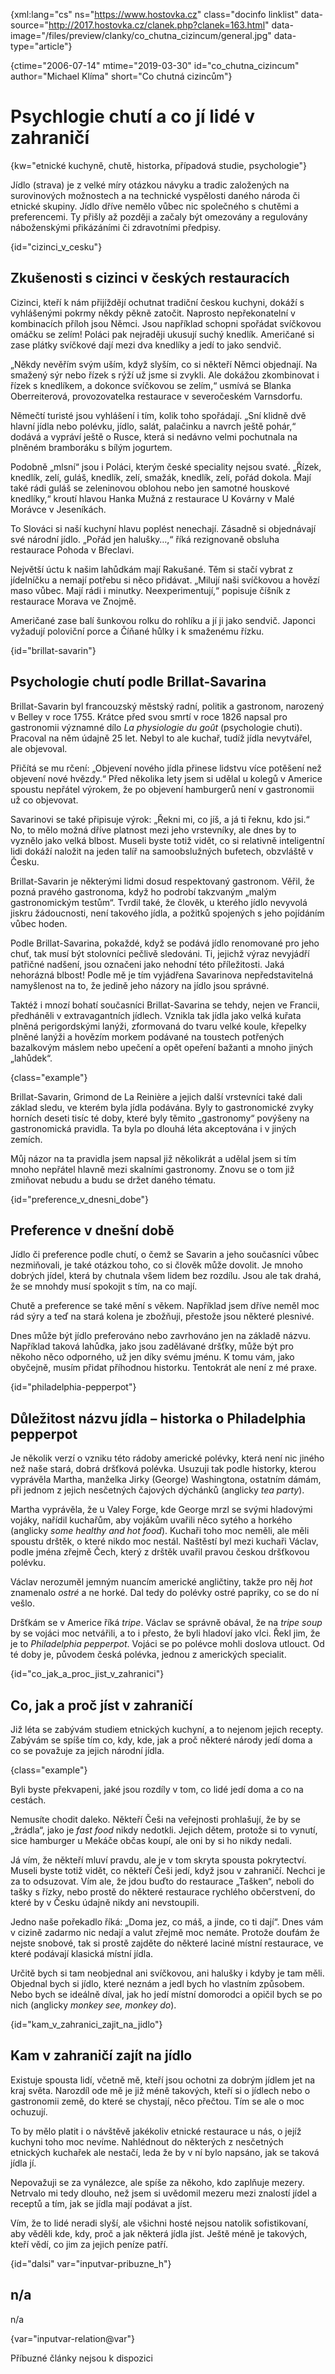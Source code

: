 
{xml:lang="cs" ns="https://www.hostovka.cz" class="docinfo linklist" data-source="http://2017.hostovka.cz/clanek.php?clanek=163.html" data-image="/files/preview/clanky/co\_chutna\_cizincum/general.jpg" data-type="article"}

{ctime="2006-07-14" mtime="2019-03-30" id="co\_chutna\_cizincum" author="Michael Klíma" short="Co chutná cizincům"}

# Psychlogie chutí a co jí lidé v zahraničí

<!-- generated attribute kw by user_updatekw.sh on 2020-07-05, do not edit -->

{kw="etnické kuchyně, chutě, historka, případová studie, psychologie"}

Jídlo (strava) je z velké míry otázkou návyku a tradic založených na surovinových možnostech a na technické vyspělosti daného národa či etnické skupiny. Jídlo dříve nemělo vůbec nic společného s chutěmi a preferencemi. Ty přišly až později a začaly být omezovány a regulovány náboženskými přikázáními či zdravotními předpisy.

{id="cizinci\_v\_cesku"}

## Zkušenosti s cizinci v českých restauracích

Cizinci, kteří k nám přijíždějí ochutnat tradiční českou kuchyni, dokáží s vyhlášenými pokrmy někdy pěkně zatočit. Naprosto nepřekonatelní v kombinacích příloh jsou Němci. Jsou například schopni spořádat svíčkovou omáčku se zelím! Poláci pak nejraději ukusují suchý knedlík. Američané si zase plátky svíčkové dají mezi dva knedlíky a jedí to jako sendvič.

„Někdy nevěřím svým uším, když slyším, co si někteří Němci objednají. Na smažený sýr nebo řízek s rýží už jsme si zvykli. Ale dokážou zkombinovat i řízek s knedlíkem, a dokonce svíčkovou se zelím,“ usmívá se Blanka Oberreiterová, provozovatelka restaurace v severočeském Varnsdorfu.

Němečtí turisté jsou vyhlášení i tím, kolik toho spořádají. „Sní klidně dvě hlavní jídla nebo polévku, jídlo, salát, palačinku a navrch ještě pohár,“ dodává a vypráví ještě o Rusce, která si nedávno velmi pochutnala na plněném bramboráku s bílým jogurtem.

Podobně „mlsní“ jsou i Poláci, kterým české speciality nejsou svaté. „Řízek, knedlík, zelí, guláš, knedlík, zelí, smažák, knedlík, zelí, pořád dokola. Mají také rádi guláš se zeleninovou oblohou nebo jen samotné houskové knedlíky,“ kroutí hlavou Hanka Mužná z restaurace U Kovárny v Malé Morávce v Jeseníkách.

To Slováci si naší kuchyní hlavu poplést nenechají. Zásadně si objednávají své národní jídlo. „Pořád jen halušky…,“ říká rezignovaně obsluha restaurace Pohoda v Břeclavi.

Největší úctu k našim lahůdkám mají Rakušané. Těm si stačí vybrat z jídelníčku a nemají potřebu si něco přidávat. „Milují naši svíčkovou a hovězí maso vůbec. Mají rádi i minutky. Neexperimentují,“ popisuje číšník z restaurace Morava ve Znojmě.

Američané zase balí šunkovou rolku do rohlíku a jí ji jako sendvič. Japonci vyžadují poloviční porce a Číňané hůlky i k smaženému řízku.

{id="brillat-savarin"}

## Psychologie chutí podle Brillat-Savarina

Brillat-Savarin byl francouzský městský radní, politik a gastronom, narozený v Belley v roce 1755. Krátce před svou smrtí v roce 1826 napsal pro gastronomii významné dílo _La physiologie du goût_ (psychologie chuti). Pracoval na něm údajně 25 let. Nebyl to ale kuchař, tudíž jídla nevytvářel, ale objevoval.

Přičítá se mu rčení: „Objevení nového jídla přinese lidstvu více potěšení než objevení nové hvězdy.“ Před několika lety jsem si udělal u kolegů v Americe spoustu nepřátel výrokem, že po objevení hamburgerů není v gastronomii už co objevovat.

Savarinovi se také připisuje výrok: „Řekni mi, co jíš, a já ti řeknu, kdo jsi.“ No, to mělo možná dříve platnost mezi jeho vrstevníky, ale dnes by to vyznělo jako velká blbost. Museli byste totiž vidět, co si relativně inteligentní lidi dokáží naložit na jeden talíř na samoobslužných bufetech, obzvláště v Česku.

Brillat-Savarin je některými lidmi dosud respektovaný gastronom. Věřil, že pozná pravého gastronoma, když ho podrobí takzvaným „malým gastronomickým testům“. Tvrdil také, že člověk, u kterého jídlo nevyvolá jiskru žádoucnosti, není takového jídla, a požitků spojených s jeho pojídáním vůbec hoden.

Podle Brillat-Savarina, pokaždé, když se podává jídlo renomované pro jeho chuť, tak musí být stolovníci pečlivě sledováni. Ti, jejichž výraz nevyjádří patřičné nadšení, jsou označeni jako nehodní této příležitosti. Jaká nehorázná blbost! Podle mě je tím vyjádřena Savarinova nepředstavitelná namyšlenost na to, že jedině jeho názory na jídlo jsou správné.

Taktéž i mnozí bohatí současníci Brillat-Savarina se tehdy, nejen ve Francii, předháněli v extravagantních jídlech. Vznikla tak jídla jako velká kuřata plněná perigordskými lanýži, zformovaná do tvaru velké koule, křepelky plněné lanýži a hovězím morkem podávané na toustech potřených bazalkovým máslem nebo upečení a opět opeření bažanti a mnoho jiných „lahůdek“.

{class="example"}

Brillat-Savarin, Grimond de La Reinière a jejich další vrstevníci také dali základ sledu, ve kterém byla jídla podávána. Byly to gastronomické zvyky horních deseti tisíc té doby, které byly těmito „gastronomy“ povýšeny na gastronomická pravidla. Ta byla po dlouhá léta akceptována i v jiných zemích.

Můj názor na ta pravidla jsem napsal již několikrát a udělal jsem si tím mnoho nepřátel hlavně mezi skalními gastronomy. Znovu se o tom již zmiňovat nebudu a budu se držet daného tématu.

{id="preference\_v\_dnesni_dobe"}

## Preference v dnešní době

Jídlo či preference podle chutí, o čemž se Savarin a jeho současníci vůbec nezmiňovali, je také otázkou toho, co si člověk může dovolit. Je mnoho dobrých jídel, která by chutnala všem lidem bez rozdílu. Jsou ale tak drahá, že se mnohdy musí spokojit s tím, na co mají.

Chutě a preference se také mění s věkem. Například jsem dříve neměl moc rád sýry a teď na stará kolena je zbožňuji, přestože jsou některé plesnivé.

Dnes může být jídlo preferováno nebo zavrhováno jen na základě názvu. Například taková lahůdka, jako jsou zadělávané dršťky, může být pro někoho něco odporného, už jen díky svému jménu. K tomu vám, jako obyčejně, musím přidat příhodnou historku. Tentokrát ale není z mé praxe.

{id="philadelphia-pepperpot"}

## Důležitost názvu jídla – historka o Philadelphia pepperpot

Je několik verzí o vzniku této rádoby americké polévky, která není nic jiného než naše stará, dobrá dršťková polévka. Usuzuji tak podle historky, kterou vyprávěla Martha, manželka Jirky (George) Washingtona, ostatním dámám, při jednom z jejich nesčetných čajových dýchánků (anglicky _tea party_).

Martha vyprávěla, že u Valey Forge, kde George mrzl se svými hladovými vojáky, nařídil kuchařům, aby vojákům uvařili něco sytého a horkého (anglicky _some healthy and hot food_). Kuchaři toho moc neměli, ale měli spoustu drštěk, o které nikdo moc nestál. Naštěstí byl mezi kuchaři Václav, podle jména zřejmě Čech, který z drštěk uvařil pravou českou dršťkovou polévku.

Václav nerozuměl jemným nuancím americké angličtiny, takže pro něj _hot_ znamenalo _ostré_ a ne horké. Dal tedy do polévky ostré papriky, co se do ní vešlo.

Dršťkám se v Americe říká _tripe_. Václav se správně obával, že na _tripe soup_ by se vojáci moc netvářili, a to i přesto, že byli hladoví jako vlci. Řekl jim, že je to _Philadelphia pepperpot_. Vojáci se po polévce mohli doslova utlouct. Od té doby je, původem česká polévka, jednou z amerických specialit.

{id="co\_jak\_a\_proc\_jist\_v\_zahranici"}

## Co, jak a proč jíst v zahraničí

Již léta se zabývám studiem etnických kuchyní, a to nejenom jejich recepty. Zabývám se spíše tím co, kdy, kde, jak a proč některé národy jedí doma a co se považuje za jejich národní jídla.

{class="example"}

Byli byste překvapeni, jaké jsou rozdíly v tom, co lidé jedí doma a co na cestách.

Nemusíte chodit daleko. Někteří Češi na veřejnosti prohlašují, že by se „žrádla“, jako je _fast food_ nikdy nedotkli. Jejich dětem, protože si to vynutí, sice hamburger u Mekáče občas koupí, ale oni by si ho nikdy nedali.

Já vím, že někteří mluví pravdu, ale je v tom skryta spousta pokrytectví. Museli byste totiž vidět, co někteří Češi jedí, když jsou v zahraničí. Nechci je za to odsuzovat. Vím ale, že jdou buďto do restaurace „Tašken“, neboli do tašky s řízky, nebo prostě do některé restaurace rychlého občerstvení, do které by v Česku údajně nikdy ani nevstoupili.

Jedno naše pořekadlo říká: „Doma jez, co máš, a jinde, co ti dají“. Dnes vám v cizině zadarmo nic nedají a valut zřejmě moc nemáte. Protože doufám že nejste snobové, tak si prostě zajděte do některé laciné místní restaurace, ve které podávají klasická místní jídla.

Určitě bych si tam neobjednal ani svíčkovou, ani halušky i kdyby je tam měli. Objednal bych si jídlo, které neznám a jedl bych ho vlastním způsobem. Nebo bych se ideálně díval, jak ho jedí místní domorodci a opičil bych se po nich (anglicky _monkey see, monkey do_).

{id="kam\_v\_zahranici\_zajit\_na_jidlo"}

## Kam v zahraničí zajít na jídlo

Existuje spousta lidí, včetně mě, kteří jsou ochotni za dobrým jídlem jet na kraj světa. Narozdíl ode mě je již méně takových, kteří si o jídlech nebo o gastronomii země, do které se chystají, něco přečtou. Tím se ale o moc ochuzují.

To by mělo platit i o návštěvě jakékoliv etnické restaurace u nás, o jejíž kuchyni toho moc nevíme. Nahlédnout do některých z nesčetných etnických kuchařek ale nestačí, leda že by v ní bylo napsáno, jak se taková jídla jí.

Nepovažuji se za vynálezce, ale spíše za někoho, kdo zaplňuje mezery. Netrvalo mi tedy dlouho, než jsem si uvědomil mezeru mezi znalostí jídel a receptů a tím, jak se jídla mají podávat a jíst.

Vím, že to lidé neradi slyší, ale všichni hosté nejsou natolik sofistikovaní, aby věděli kde, kdy, proč a jak některá jídla jíst. Ještě méně je takových, kteří vědí, co jim za jejich peníze patří.

{id="dalsi" var="inputvar-pribuzne_h"}

## n/a

n/a

{var="inputvar-relation@var"}

Příbuzné články nejsou k dispozici

